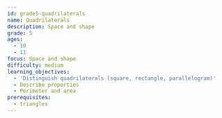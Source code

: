 ```yaml
---
id: grade5-quadrilaterals
name: Quadrilaterals
description: Space and shape
grade: 5
ages:
  - 10
  - 11
focus: Space and shape
difficulty: medium
learning_objectives:
  - 'Distinguish quadrilaterals (square, rectangle, parallelogram)'
  - Describe properties
  - Perimeter and area
prerequisites:
  - triangles
---
```

